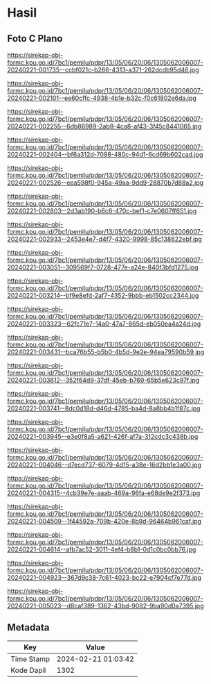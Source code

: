 # Hasil

## Foto C Plano

https://sirekap-obj-formc.kpu.go.id/7bc1/pemilu/pdpr/13/05/06/20/06/1305062006007-20240221-001735--ccbf021c-b266-4313-a371-262dcdb95d46.jpg

https://sirekap-obj-formc.kpu.go.id/7bc1/pemilu/pdpr/13/05/06/20/06/1305062006007-20240221-002101--ee60cffc-4938-4b1e-b32c-f0c61802e6da.jpg

https://sirekap-obj-formc.kpu.go.id/7bc1/pemilu/pdpr/13/05/06/20/06/1305062006007-20240221-002255--6db86989-2ab8-4ca8-af43-3f45c8441065.jpg

https://sirekap-obj-formc.kpu.go.id/7bc1/pemilu/pdpr/13/05/06/20/06/1305062006007-20240221-002404--bf6a312d-7098-480c-94d1-6cd69b602cad.jpg

https://sirekap-obj-formc.kpu.go.id/7bc1/pemilu/pdpr/13/05/06/20/06/1305062006007-20240221-002526--eea598f0-945a-49aa-9dd9-28870b7d88a2.jpg

https://sirekap-obj-formc.kpu.go.id/7bc1/pemilu/pdpr/13/05/06/20/06/1305062006007-20240221-002803--2d3ab190-b6c6-470c-bef1-c7e0607ff651.jpg

https://sirekap-obj-formc.kpu.go.id/7bc1/pemilu/pdpr/13/05/06/20/06/1305062006007-20240221-002933--2453e4e7-d4f7-4320-9998-85c138622ebf.jpg

https://sirekap-obj-formc.kpu.go.id/7bc1/pemilu/pdpr/13/05/06/20/06/1305062006007-20240221-003051--309569f7-0728-477e-a24e-840f3bfd1275.jpg

https://sirekap-obj-formc.kpu.go.id/7bc1/pemilu/pdpr/13/05/06/20/06/1305062006007-20240221-003214--bf9e8efd-2af7-4352-9bbb-eb1502cc2344.jpg

https://sirekap-obj-formc.kpu.go.id/7bc1/pemilu/pdpr/13/05/06/20/06/1305062006007-20240221-003323--62fc71e7-14a0-47a7-865d-eb050ea4a24d.jpg

https://sirekap-obj-formc.kpu.go.id/7bc1/pemilu/pdpr/13/05/06/20/06/1305062006007-20240221-003431--bca76b55-b5b0-4b5d-9e2e-94ea79590b59.jpg

https://sirekap-obj-formc.kpu.go.id/7bc1/pemilu/pdpr/13/05/06/20/06/1305062006007-20240221-003612--352f64d9-37df-45eb-b769-65b5e623c97f.jpg

https://sirekap-obj-formc.kpu.go.id/7bc1/pemilu/pdpr/13/05/06/20/06/1305062006007-20240221-003741--8dc0d18d-d46d-4785-ba4d-8a8bb4b1f87c.jpg

https://sirekap-obj-formc.kpu.go.id/7bc1/pemilu/pdpr/13/05/06/20/06/1305062006007-20240221-003945--e3e0f8a5-a621-426f-af7a-312cdc3c438b.jpg

https://sirekap-obj-formc.kpu.go.id/7bc1/pemilu/pdpr/13/05/06/20/06/1305062006007-20240221-004046--d7ecd737-6079-4d15-a38e-16d2bb1e3a00.jpg

https://sirekap-obj-formc.kpu.go.id/7bc1/pemilu/pdpr/13/05/06/20/06/1305062006007-20240221-004315--4cb39e7e-aaab-469a-96fa-e68de9e2f373.jpg

https://sirekap-obj-formc.kpu.go.id/7bc1/pemilu/pdpr/13/05/06/20/06/1305062006007-20240221-004509--1f44592a-709b-420e-8b9d-96464b961caf.jpg

https://sirekap-obj-formc.kpu.go.id/7bc1/pemilu/pdpr/13/05/06/20/06/1305062006007-20240221-004614--afb7ac52-3011-4ef4-b8b1-0d1c0bc0bb76.jpg

https://sirekap-obj-formc.kpu.go.id/7bc1/pemilu/pdpr/13/05/06/20/06/1305062006007-20240221-004923--367d9c38-7c61-4023-bc22-e7904cf7e77d.jpg

https://sirekap-obj-formc.kpu.go.id/7bc1/pemilu/pdpr/13/05/06/20/06/1305062006007-20240221-005023--d8caf389-1362-43bd-9082-9ba90d0a7395.jpg


## Metadata

| Key        | Value               |
| ---------- | ------------------- |
| Time Stamp | 2024-02-21 01:03:42 |
| Kode Dapil | 1302                |



